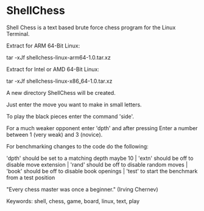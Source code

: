 # ShellChess
Shell Chess is a text based brute force chess program for the Linux Terminal.


Extract for ARM 64-Bit Linux:

tar -xJf shellchess-linux-arm64-1.0.tar.xz

Extract for Intel or AMD 64-Bit Linux:

tar -xJf shellchess-linux-x86_64-1.0.tar.xz


A new directory ShellChess will be created.


Just enter the move you want to make in small letters.


To play the black pieces enter the command 'side'.


For a much weaker opponent enter 'dpth' and after pressing Enter a number between 1 (very weak) and 3 (novice).


For benchmarking changes to the code do the following:

'dpth' should be set to a matching depth maybe 10 | 'extn' should be off to disable move extension | 'rand' should be off to disable random moves | 'book' should be off to disable book openings | 'test' to start the benchmark from a test position


"Every chess master was once a beginner."
(Irving Chernev)

Keywords: shell, chess, game, board, linux, text, play
